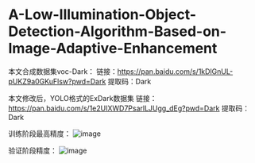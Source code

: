 # A-Low-Illumination-Object-Detection-Algorithm-Based-on-Image-Adaptive-Enhancement

本文合成数据集voc-Dark：
链接：https://pan.baidu.com/s/1kDlGnUL-pUKZ9a0GKuFlsw?pwd=Dark 
提取码：Dark

本文修改后，YOLO格式的ExDark数据集
链接：https://pan.baidu.com/s/1e2UIXWD7PsarlLJUgg_dEg?pwd=Dark  提取码：Dark

训练阶段最高精度：
![image](https://github.com/ffw323/A-Low-Illumination-Object-Detection-Algorithm-Based-on-Image-Adaptive-Enhancement/assets/109600047/e939d684-25b7-4bc5-abcd-a3ac8904928b)

验证阶段精度：
![image](https://github.com/ffw323/A-Low-Illumination-Object-Detection-Algorithm-Based-on-Image-Adaptive-Enhancement/assets/109600047/05ebb813-d5cd-43e0-8347-e7e958a76f2c)



